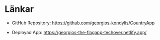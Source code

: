 # Länkar

- GitHub Repository: https://github.com/georgios-kondylis/CountryApp

- Deployad App: https://georgios-the-flagapp-techover.netlify.app/
